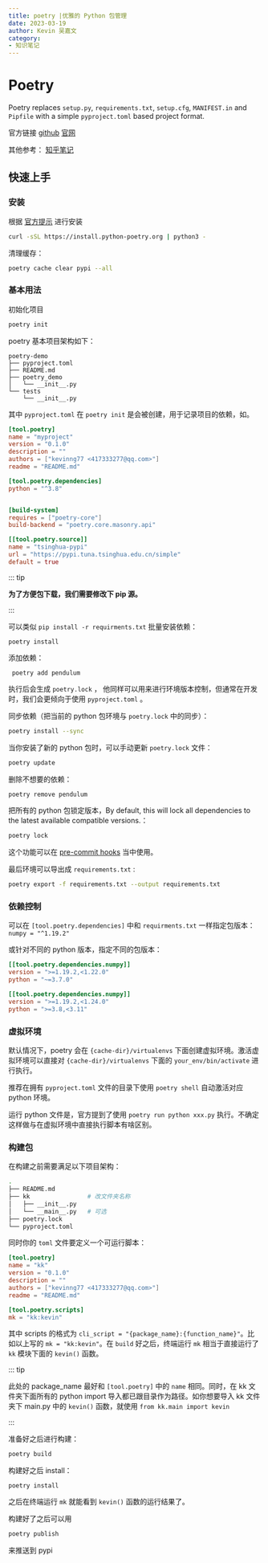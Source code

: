 ```yaml
---
title: poetry |优雅的 Python 包管理
date: 2023-03-19
author: Kevin 吴嘉文
category:
- 知识笔记
---
```


# Poetry

Poetry replaces `setup.py`, `requirements.txt`, `setup.cfg`, `MANIFEST.in` and `Pipfile` with a simple `pyproject.toml` based project format.

官方链接 [github](https://github.com/python-poetry/poetry) [官网](https://python-poetry.org/)

<!--more-->

其他参考： [知乎笔记](https://zhuanlan.zhihu.com/p/448879082)

## 快速上手

### 安装

根据 [官方提示](https://python-poetry.org/docs/#installing-with-the-official-installer) 进行安装

```sh
curl -sSL https://install.python-poetry.org | python3 -
```

清理缓存：

```bash
poetry cache clear pypi --all
```

### 基本用法

初始化项目

```sh
poetry init
```

poetry 基本项目架构如下：

```
poetry-demo
├── pyproject.toml
├── README.md
├── poetry_demo
│   └── __init__.py
└── tests
    └── __init__.py
```

其中  `pyproject.toml` 在 `poetry init` 是会被创建，用于记录项目的依赖，如。

```toml
[tool.poetry]
name = "myproject"
version = "0.1.0"
description = ""
authors = ["kevinng77 <417333277@qq.com>"]
readme = "README.md"

[tool.poetry.dependencies]
python = "^3.8"


[build-system]
requires = ["poetry-core"]
build-backend = "poetry.core.masonry.api"

[[tool.poetry.source]]
name = "tsinghua-pypi"
url = "https://pypi.tuna.tsinghua.edu.cn/simple"
default = true
```

::: tip

 **为了方便包下载，我们需要修改下 pip 源。** 

:::

可以类似 `pip install -r requirments.txt` 批量安装依赖：

```
poetry install
```

添加依赖：

```
 poetry add pendulum
```

执行后会生成 `poetry.lock` ， 他同样可以用来进行环境版本控制，但通常在开发时，我们会更倾向于使用  `pyproject.toml` 。

同步依赖（把当前的 python 包环境与 `poetry.lock`  中的同步）：

```bash
poetry install --sync
```

当你安装了新的 python 包时，可以手动更新  `poetry.lock`  文件：

```bash
poetry update
```

删除不想要的依赖：

```bash
poetry remove pendulum
```

把所有的 python 包锁定版本，By default, this will lock all dependencies to the latest available compatible versions.：

```bash
poetry lock
```

这个功能可以在  [pre-commit hooks](https://python-poetry.org/docs/pre-commit-hooks/#poetry-lock) 当中使用。

最后环境可以导出成 `requirements.txt` :

```bash
poetry export -f requirements.txt --output requirements.txt
```

### 依赖控制

可以在 `[tool.poetry.dependencies]` 中和 `requirments.txt` 一样指定包版本：`numpy = "^1.19.2"`

或针对不同的 python 版本，指定不同的包版本：

```toml
[[tool.poetry.dependencies.numpy]]
version = ">=1.19.2,<1.22.0"
python = "~=3.7.0"

[[tool.poetry.dependencies.numpy]]
version = ">=1.19.2,<1.24.0"
python = ">=3.8,<3.11"
```

### 虚拟环境

默认情况下，poetry 会在  `{cache-dir}/virtualenvs` 下面创建虚拟环境。激活虚拟环境可以直接对  `{cache-dir}/virtualenvs` 下面的 `your_env/bin/activate` 进行执行。

推荐在拥有 `pyproject.toml` 文件的目录下使用 `poetry shell` 自动激活对应 python 环境。

运行 python 文件是，官方提到了使用 `poetry run python xxx.py` 执行。不确定这样做与在虚拟环境中直接执行脚本有啥区别。

### 构建包

在构建之前需要满足以下项目架构：

```sh
.
├── README.md
├── kk                # 改文件夹名称
│   ├── __init__.py
│   └── __main__.py   # 可选
├── poetry.lock
└── pyproject.toml

```

同时你的 `toml` 文件要定义一个可运行脚本：

```toml
[tool.poetry]
name = "kk"
version = "0.1.0"
description = ""
authors = ["kevinng77 <417333277@qq.com>"]
readme = "README.md"

[tool.poetry.scripts]
mk = "kk:kevin"
```

其中 scripts 的格式为 `cli_script = "{package_name}:{function_name}"`。比如以上写的 `mk = "kk:kevin"`。在 `build` 好之后，终端运行 `mk` 相当于直接运行了 `kk`  模块下面的 `kevin()` 函数。

::: tip

此处的 package_name 最好和 `[tool.poetry]` 中的 `name` 相同。同时，在 kk 文件夹下面所有的 python import 导入都已跟目录作为路径。如你想要导入 kk 文件夹下 main.py 中的 `kevin()` 函数，就使用 `from kk.main import kevin` 

:::

准备好之后进行构建：

```sh
poetry build
```

构建好之后  install：

```
poetry install
```

之后在终端运行 `mk` 就能看到 `kevin()` 函数的运行结果了。

构建好了之后可以用 

```bash
poetry publish
```

来推送到 pypi

